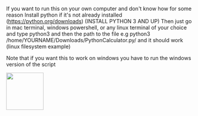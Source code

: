 If you want to run this on your own computer and don't know how for some reason
Install python if it's not already installed (https://python.org/downloads) (INSTALL PYTHON 3 AND UP)
Then just go in mac terminal, windows powershell, or any linux terminal of your choice and type python3 and then the path to the file e.g python3 /home/YOURNAME/Downloads/PythonCalculator.py/ and it should work (linux filesystem example)

Note that if you want this to work on windows you have to run the windows version of the script 


<img src="https://cdn.discordapp.com/attachments/807029522976604181/915597803244359700/PhotonLogo.png" width="100"/>
